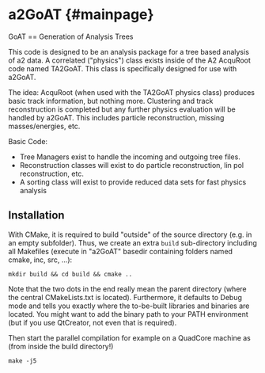 a2GoAT {#mainpage}
======

GoAT == Generation of Analysis Trees

This code is designed to be an analysis package for a tree based analysis 
of a2 data. A correlated ("physics") class exists inside of the A2 AcquRoot
code named TA2GoAT. This class is specifically designed for use with a2GoAT.

The idea: AcquRoot (when used with the TA2GoAT physics class) produces basic track information, but nothing more. Clustering and track reconstruction is completed but any further physics evaluation will be handled by a2GoAT. This includes particle reconstruction, missing masses/energies, etc. 

Basic Code: 
- Tree Managers exist to handle the incoming and outgoing tree files.
- Reconstruction classes will exist to do particle reconstruction, lin pol reconstruction, etc.
- A sorting class will exist to provide reduced data sets for fast physics analysis

Installation
------------

With CMake, it is required to build "outside" of the source
directory (e.g. in an empty subfolder). Thus, we create an extra
`build` sub-directory including all Makefiles (execute in "a2GoAT"
basedir containing folders named cmake, inc, src, ...):

`mkdir build && cd build && cmake ..`

Note that the two dots in the end really mean the parent directory
(where the central CMakeLists.txt is located). Furthermore, it
defaults to Debug mode and tells you exactly where the to-be-built
libraries and binaries are located. You might want to add the binary
path to your PATH environment (but if you use QtCreator, not even that
is required).

Then start the parallel compilation for example on a QuadCore machine as 
(from inside the build directory!)

`make -j5`


